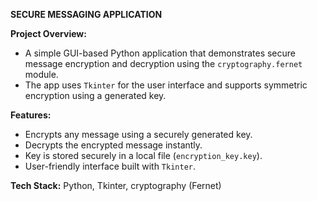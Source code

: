 **SECURE MESSAGING APPLICATION**

**Project Overview:**
- A simple GUI-based Python application that demonstrates secure message encryption and decryption using the `cryptography.fernet` module. 
- The app uses `Tkinter` for the user interface and supports symmetric encryption using a generated key.

**Features:**
- Encrypts any message using a securely generated key.
- Decrypts the encrypted message instantly.
- Key is stored securely in a local file (`encryption_key.key`).
- User-friendly interface built with `Tkinter`.

**Tech Stack:** Python, Tkinter, cryptography (Fernet)
